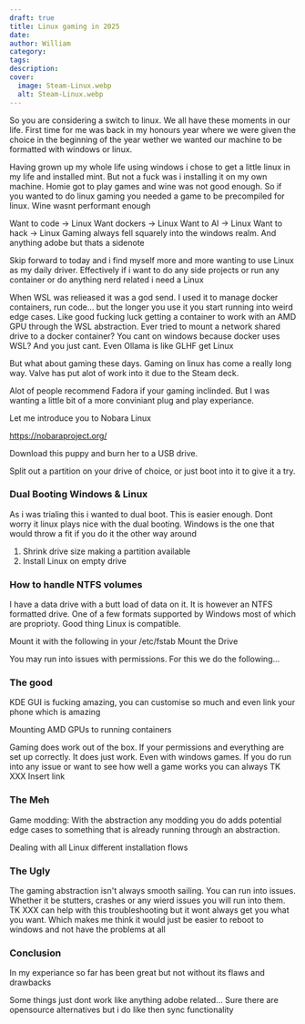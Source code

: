 ```yaml
---
draft: true
title: Linux gaming in 2025
date: 
author: William
category: 
tags: 
description: 
cover:
  image: Steam-Linux.webp
  alt: Steam-Linux.webp
---
```




So you are considering a switch to linux. We all have these moments in our life.
First time for me was back in my honours year where we were given the choice in the beginning of the year wether we wanted our machine to be formatted with windows or linux.

Having grown up my whole life using windows i chose to get a little linux in my life and installed mint. But not a fuck was i installing it on my own machine. Homie got to play games and wine was not good enough. So if you wanted to do linux gaming you needed a game to be precompiled for linux. Wine wasnt performant enough

Want to code -> Linux
Want dockers -> Linux
Want to AI -> Linux
Want to hack -> Linux
Gaming always fell squarely into the windows realm. 
And anything adobe but thats a sidenote


Skip forward to today and i find myself more and more wanting to use Linux as my daily driver. Effectively if i want to do any side projects or run any container or do anything nerd related i need a Linux

When WSL was relieased it was a god send. I used it to manage docker containers, run code... but the longer you use it you start running into weird edge cases. Like good fucking luck getting a container to work with an AMD GPU through the WSL abstraction. 
Ever tried to mount a network shared drive to a docker container? You cant on windows because docker uses WSL? And you just cant.
Even Ollama is like GLHF get Linux

But what about gaming these days.
Gaming on linux has come a really long way. Valve has put alot of work into it due to the Steam deck. 

Alot of people recommend Fadora if your gaming inclinded. But I was wanting a little bit of a more conviniant plug and play experiance. 

Let me introduce you to Nobara Linux

https://nobaraproject.org/

Download this puppy and burn her to a USB drive. 

Split out a partition on your drive of choice, or just boot into it to give it a try.



### Dual Booting Windows & Linux 

As i was trialing this i wanted to dual boot. This is easier enough.
Dont worry it linux plays nice with the dual booting. Windows is the one that would throw a fit if you do it the other way around
1. Shrink drive size making a partition available
2. Install Linux on empty drive


### How to handle NTFS volumes
I have a data drive with a butt load of data on it. It is however an NTFS formatted drive. One of a few formats supported by Windows most of which are proprioty.  Good thing Linux is compatible. 

Mount it with the following in your /etc/fstab 
Mount the Drive

You may run into issues with permissions. For this we do the following...

### The good
KDE GUI is fucking amazing, you can customise so much and even link your phone which is amazing

Mounting AMD GPUs to running containers

Gaming does work out of the box. If your permissions and everything are set up correctly. It does just work. Even with windows games.
If you do run into any issue or want to see how well a game works you can always 
TK XXX Insert link

### The Meh

Game modding: With the abstraction any modding you do adds potential edge cases to something that is already running through an abstraction.

Dealing with all Linux different installation flows
### The Ugly
The gaming abstraction isn't always smooth sailing. You can run into issues. Whether it be stutters, crashes or any wierd issues you will run into them. 
TK XXX can help with this troubleshooting but it wont always get you what you want. Which makes me think it would just be easier to reboot to windows and not have the problems at all




### Conclusion
In my experiance so far has been great but not without its flaws and drawbacks

Some things just dont work like anything adobe related... 
Sure there are opensource alternatives but i do like then sync functionality






